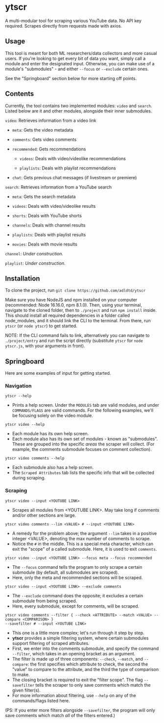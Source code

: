 # ytscr

A multi-modular tool for scraping various YouTube data. No API key required. Scrapes directly from requests made with axios.

## Usage

This tool is meant for both ML researchers/data collectors and more casual users. If you're looking to get every bit of data you want, simply call a module and enter the designated input. Otherwise, you can make use of a module's "submodules" - and either `--focus` or `--exclude` certain ones.

See the "Springboard" section below for more starting off points.

## Contents

Currently, the tool contains two implemented modules: `video` and `search`. Listed below are it and other modules, alongside their inner submodules.

`video`: Retrieves information from a video link

-  `meta`: Gets the video metadata

-  `comments`: Gets video comments

-  `recommended`: Gets recommendations

    -  `videos`: Deals with video/videolike recommendations

    -  `playlists`: Deals with playlist recommendations

-  `chat`: Gets previous chat messages (if livestream or premiere)

`search`: Retrieves information from a YouTube search

-  `meta`: Gets the search metadata

-  `videos`: Deals with video/videolike results

-  `shorts`: Deals with YouTube shorts

-  `channels`: Deals with channel results

-  `playlists`: Deals with playlist results

-  `movies`: Deals with movie results

`channel`: *Under construction.*

`playlist`: *Under construction.*

## Installation

To clone the project, run `git clone https://github.com/adldtd/ytscr`

Make sure you have NodeJS and npm installed on your computer (recommended: Node 16.16.0, npm 8.1.0). Then, using your terminal, navigate to the cloned folder, then to `./project` and run `npm install` inside. This should install all required dependencies in a folder called node_modules, and it should link the CLI to the terminal. From there, run `ytscr` (or `node ytscr`) to get started.

NOTE: If the CLI command fails to link, alternatively you can navigate to `./project/entry` and run the script directly (substitute `ytscr` for `node ytscr.js`, with your arguments in front).

## Springboard

Here are some examples of input for getting started.

### Navigation

```console
ytscr --help
```
- Prints a help screen. Under the `MODULES` tab are valid modules, and under `COMMANDS/FLAGS` are valid commands. For the following examples, we'll be focusing solely on the video module.

```console
ytscr video --help
```
- Each module has its own help screen.
- Each module also has its own set of modules - known as "submodules". These are grouped into the specific *areas* the scraper will collect. (For example, the comments submodule focuses on comment collection).

```console
ytscr video comments --help
```
- Each submodule also has a help screen.
- The `Scraped Attributes` tab lists the specific info that will be collected during scraping.

### Scraping

```console
ytscr video --input <YOUTUBE LINK>
```
- Scrapes all modules from \<YOUTUBE LINK\>. May take long if comments and/or other sections are large.

```console
ytscr video comments --lim <VALUE> # --input <YOUTUBE LINK>
```
- A remedy for the problem above; the argument `--lim` takes in a positive integer \<VALUE\>, denoting the max number of comments to scrape.
- Notice the `#` in the middle. This is a special meta character, which can exit the "scope" of a called submodule. Here, it is used to exit `comments`.

```console
ytscr video --input <YOUTUBE LINK> --focus meta --focus recommended
```
- The `--focus` command tells the program to only scrape a certain submodule (by default, all submodules are scraped).
- Here, only the meta and recommended sections will be scraped.
```console
ytscr video --input <YOUTUBE LINK> --exclude comments
```
- The `--exclude` command does the opposite; it excludes a certain submodule from being scraped.
- Here, every submodule, except for comments, will be scraped.
```console
ytscr video comments --filter { --check <ATTRIBUTE> --match <VALUE> --compare <COMPARISON> }
--savefilter # --input <YOUTUBE LINK>
```
- This one is a little more complex; let's run through it step by step.
- **ytscr** provides a simple filtering system, where certain submodules support filtering of scraped attributes.
- First, we enter into the comments submodule, and specify the command `--filter`, which takes in an opening bracket as an argument.
- The filter is made up of three components: `--check`, `--match`, and `--compare`: the first specifies which attribute to check, the second the "value" to compare to the attribute, and the third the type of comparison to make.
- The closing bracket is required to exit the "filter scope". The flag `--savefilter` tells the scraper to only save comments which match the given filter(s).
- For more information about filtering, use `--help` on any of the commands/flags listed here.

(PS: If you enter more filters alongside `--savefilter`, the program will only save comments which match *all* of the filters entered.)